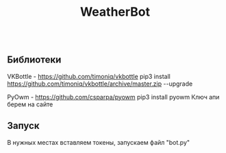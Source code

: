 <h1 align="center">WeatherBot</h1>
    <br /><br />
</p>

## Библиотеки

VKBottle - https://github.com/timoniq/vkbottle 
pip3 install https://github.com/timoniq/vkbottle/archive/master.zip --upgrade

PyOwm - https://github.com/csparpa/pyowm
pip3 install pyowm
Ключ апи берем на сайте

## Запуск 
В нужных местах вставляем токены, запускаем файл "bot.py"
